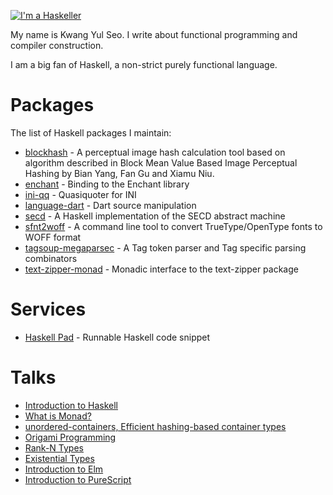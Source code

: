 <a href="http://www.haskellers.com/user/4516"><img src="http://www.haskellers.com/static/badge.png" alt="I'm a Haskeller">
</a>

My name is Kwang Yul Seo. I write about functional programming and compiler construction.

I am a big fan of Haskell, a non-strict purely functional language.

# Packages

The list of Haskell packages I maintain:

* [blockhash][blockhash] - A perceptual image hash calculation tool based on algorithm described in Block Mean Value Based Image Perceptual Hashing by Bian Yang, Fan Gu and Xiamu Niu.
* [enchant][enchant] - Binding to the Enchant library
* [ini-qq][ini-qq] - Quasiquoter for INI
* [language-dart][language-dart] - Dart source manipulation
* [secd][secd] - A Haskell implementation of the SECD abstract machine
* [sfnt2woff][sfnt2woff] - A command line tool to convert TrueType/OpenType fonts to WOFF format
* [tagsoup-megaparsec][tagsoup-megaparsec] - A Tag token parser and Tag specific parsing combinators
* [text-zipper-monad][text-zipper-monad] - Monadic interface to the text-zipper package

[blockhash]: https://hackage.haskell.org/package/blockhash
[enchant]: https://hackage.haskell.org/package/enchant
[ini-qq]: https://hackage.haskell.org/package/ini-qq
[language-dart]: https://hackage.haskell.org/package/language-dart
[secd]: https://hackage.haskell.org/package/secd
[sfnt2woff]: https://hackage.haskell.org/package/sfnt2woff
[tagsoup-megaparsec]: https://hackage.haskell.org/package/tagsoup-megaparsec
[text-zipper-monad]: https://hackage.haskell.org/package/text-zipper-monad

# Services

* [Haskell Pad][haskellpad] - Runnable Haskell code snippet

[haskellpad]: http://www.haskellpad.org/

# Talks

* [Introduction to Haskell][intro]
* [What is Monad?][monad]
* [unordered-containers, Efficient hashing-based container types][hamt]
* [Origami Programming][origami]
* [Rank-N Types][rankn]
* [Existential Types][existential]
* [Introduction to Elm][elm]
* [Introduction to PureScript][purescript]

[intro]: http://go-talks.appspot.com/github.com/kseo/haskell-talks/2016/intro.slide#1
[monad]: http://go-talks.appspot.com/github.com/kseo/haskell-talks/2016/monad.slide#1
[hamt]: http://go-talks.appspot.com/github.com/kseo/haskell-talks/2016/hamt.slide#1
[origami]: http://go-talks.appspot.com/github.com/kseo/haskell-talks/2016/origami.slide#1
[rankn]: http://go-talks.appspot.com/github.com/kseo/haskell-talks/2016/rankn.slide#1
[existential]: http://go-talks.appspot.com/github.com/kseo/haskell-talks/2016/existential.slide#1
[elm]: http://go-talks.appspot.com/github.com/kseo/intro-to-elm/elm.slide#1
[purescript]: http://go-talks.appspot.com/github.com/kseo/intro-to-purescript/purescript.slide#1

